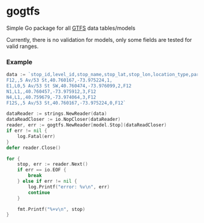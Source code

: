 # gogtfs
Simple Go package for all [GTFS](https://developers.google.com/transit/gtfs/reference) data tables/models

Currently, there is no validation for models, only some fields are tested for valid ranges.


### Example
```go
data := `stop_id,level_id,stop_name,stop_lat,stop_lon,location_type,parent_station
F12,,5 Av/53 St,40.760167,-73.975224,1,
E1,L0,5 Av/53 St SW,40.760474,-73.976099,2,F12
N1,L1,,40.760457,-73.975912,3,F12
N4,L1,,40.759679,-73.974064,3,F12
F12S,,5 Av/53 St,40.760167,-73.975224,0,F12`

dataReader := strings.NewReader(data)
dataReadCloser := io.NopCloser(dataReader)
reader, err := gogtfs.NewReader[model.Stop](dataReadCloser)
if err != nil {
	log.Fatal(err)
}
defer reader.Close()

for {
	stop, err := reader.Next()
	if err == io.EOF {
		break
	} else if err != nil {
		log.Printf("error: %v\n", err)
		continue
	}

	fmt.Printf("%+v\n", stop)
}
```